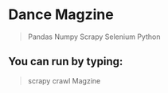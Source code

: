# Dance Magzine

> Pandas
> Numpy
> Scrapy
> Selenium
> Python

## You can run by typing:

> scrapy crawl Magzine
